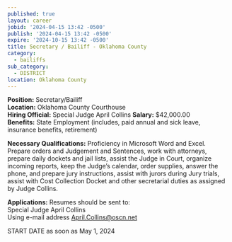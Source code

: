 ```yaml
---
published: true
layout: career
jobid: '2024-04-15 13:42 -0500'
publish: '2024-04-15 13:42 -0500'
expire: '2024-10-15 13:42 -0500'
title: Secretary / Bailiff - Oklahoma County
category:
  - bailiffs
sub_category:
  - DISTRICT
location: Oklahoma County
---
```

**Position:** Secretary/Bailiff  
**Location:** Oklahoma County Courthouse  
**Hiring Official:** Special Judge April Collins 
**Salary:** $42,000.00  
**Benefits:** State Employment (includes, paid annual and sick leave, insurance benefits, retirement)

**Necessary Qualifications:** Proficiency in Microsoft Word and Excel.  Prepare orders and Judgement and Sentences, work with attorneys, prepare daily dockets and jail lists, assist the Judge in Court, organize incoming reports, keep the Judge’s calendar, order supplies, answer the phone, and prepare jury instructions, assist with jurors during Jury trials, assist with Cost Collection Docket and other secretarial duties as assigned by Judge Collins.			

**Applications:** Resumes should be sent to:   
Special Judge April Collins  
Using e-mail address [April.Collins@oscn.net](mailto:April.Collins@oscn.net)

START DATE as soon as May 1, 2024
